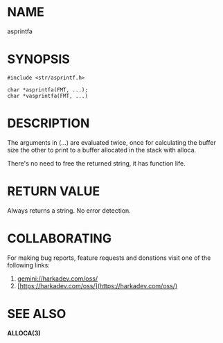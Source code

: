# NAME

asprintfa

# SYNOPSIS

    #include <str/asprintf.h>
    
    char *asprintfa(FMT, ...);
    char *vasprintfa(FMT, ...)

# DESCRIPTION

The arguments in (...) are evaluated twice, once for calculating the buffer size
the other to print to a buffer allocated in the stack with alloca.

There's no need to free the returned string, it has function life.

# RETURN VALUE

Always returns a string. No error detection.

# COLLABORATING

For making bug reports, feature requests and donations visit one of the
following links:

1. [gemini://harkadev.com/oss/](gemini://harkadev.com/oss/)
2. [https://harkadev.com/oss/](https://harkadev.com/oss/)

# SEE ALSO

**ALLOCA(3)**
